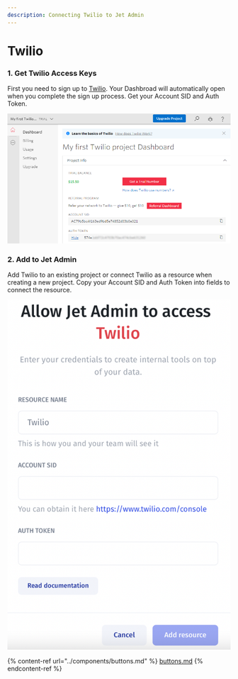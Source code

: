 ```yaml
---
description: Connecting Twilio to Jet Admin
---
```


# Twilio

### 1. Get Twilio Access Keys

First you need to sign up to [Twilio](https://www.twilio.com). Your Dashbroad will automatically open when you complete the sign up process. Get your Account SID and Auth Token.

![](<../../.gitbook/assets/image (580).png>)

### 2. Add to **Jet Admin**

Add Twilio to an existing project or connect Twilio as a resource when creating a new project. Copy your Account SID and Auth Token into fields to connect the resource.

![](<../../.gitbook/assets/image (831).png>)

{% content-ref url="../components/buttons.md" %}
[buttons.md](../components/buttons.md)
{% endcontent-ref %}
